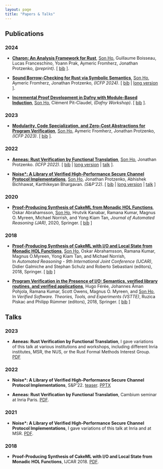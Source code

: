 ```yaml
---
layout: page
title: "Papers & Talks"
---
```


## Publications

### 2024
* <a name="ho2024charon"></a>
  [**Charon: An Analysis Framework for Rust**](https://arxiv.org/abs/2410.18042),
  <ins>Son Ho</ins>, Guillaume Boisseau, Lucas Franceschino, Yoann Prak, Aymeric Fromherz, Jonathan Protzenko, *(preprint)*.
  \[ [bib](papers_bib.html#ho2024charon) \].

* <a name="ho2024rust"></a>
  [**Sound Borrow-Checking for Rust via Symbolic Semantics**](https://dl.acm.org/doi/abs/10.1145/3674640),
  <ins>Son Ho</ins>, Aymeric Fromherz, Jonathan Protzenko, *(ICFP 2024)*.
  \[ [bib](papers_bib.html#ho2024rust) | [long version](https://arxiv.org/abs/2404.02680) \].


* [**Incremental Proof Development in Dafny with Module-Based Induction**](https://arxiv.org/abs/2401.16233),
  <ins>Son Ho</ins>, Clément Pit-Claudel, *(Dafny Workshop)*.
  \[ [bib](papers_bib.html#ho2024dafny) \].

### 2023

* [**Modularity, Code Specialization, and Zero-Cost Abstractions for Program
  Verification**](https://dl.acm.org/doi/10.1145/3607844),
  <ins>Son Ho</ins>, Aymeric Fromherz, Jonathan Protzenko, *(ICFP 2023)*.
  \[ [bib](papers_bib.html#ho2023modularity) \].

### 2022

* <a name="ho2022aeneas"></a>
  [**Aeneas: Rust Verification by Functional Translation**](https://dl.acm.org/doi/10.1145/3547647),
  <ins>Son Ho</ins>, Jonathan Protzenko. *(ICFP 2022)*.
  \[ [bib](papers_bib.html#ho2022aeneas) | [long version](https://arxiv.org/abs/2206.07185) | [talk](https://www.youtube.com/watch?v=2sILtqcZqqg) \].

* [**Noise\*: A Library of Verified High-Performance Secure Channel Protocol Implementations**](https://eprint.iacr.org/2022/607.pdf),
  <ins>Son Ho</ins>, Jonathan Protzenko, Abhishek Bichhawat, Karthikeyan
  Bhargavan. *(S&P’22)*.
  \[ [bib](papers_bib.html#ho2022noise) | [long version](https://eprint.iacr.org/2022/607.pdf) | [talk](https://www.youtube.com/watch?v=01Fz58A89Xs) \]

### 2020

* [**Proof-Producing Synthesis of CakeML from Monadic HOL Functions**](https://rdcu.be/b4FrU),
  Oskar Abrahamsson, <ins>Son Ho</ins>, Hrutvik Kanabar, Ramana Kumar, Magnus O. Myreen, Michael Norrish, and Yong Kiam Tan,
  *Journal of Automated Reasoning (JAR)*, 2020, Springer.
  \[ [bib](papers_bib.html#abrahamsson2020cakeml) \]

### 2018

* [**Proof-Producing Synthesis of CakeML with I/O and Local State from Monadic HOL Functions**](https://cakeml.org/ijcar18.pdf),
  <ins>Son Ho</ins>, Oskar Abrahamsson, Ramana Kumar, Magnus O.Myreen, Yong Kiam Tan, and Michael Norrish,  
  In *Automated Reasoning - 9th International Joint Conference (IJCAR)*, Didier Galmiche
  and Stephan Schulz and Roberto Sebastiani (editors), 2018, Springer.
  \[ [bib](papers_bib.html#ho2018cakeml) \]


* [**Program Verification in the Presence of I/O: Semantics, verified library routines, and verified applications**](https://cakeml.org/vstte18.pdf),
  Hugo Férée, Johannes Åman Pohjola, Ramana Kumar, Scott Owens, Magnus O. Myreen, and <ins>Son Ho</ins>,  
  In *Verified Software. Theories, Tools, and Experiments (VSTTE)*, Ruzica Piskac and
  Philipp Rümmer (editors), 2018, Springer.
  \[ [bib](papers_bib.html#feree2018io) \]

## Talks

### 2023

* **Aeneas: Rust Verification by Functional Translation**,
  I gave variations of this talk at various institutions and workshops, including
  different Inria institutes, MSR, the NUS, or the Rust Formal Methods Interest Group.
  [PDF](papers/2023-02-08-Aeneas-ProLang.pdf)

### 2022

* **Noise\*: A Library of Verified High-Performance Secure Channel Protocol Implementations**,
  S&P'22. [teaser](https://www.youtube.com/watch?v=sjksMiK3If8). [PPTX](papers/2022-05-23-noise-star-sp.pptx)

* **Aeneas: Rust Verification by Functional Translation**,
  Cambium seminar at Inria Paris. [PDF](http://cambium.inria.fr/seminaires/transparents/20220516.Son.Ho.pdf).

### 2021 
* **Noise\*: A Library of Verified High-Performance Secure Channel Protocol Implementations**,
  I gave variations of this talk at Inria and at MSR. [PDF](http://cambium.inria.fr/seminaires/transparents/20210927.Son.Ho.pdf).
  

### 2018

* **Proof-Producing Synthesis of CakeML with I/O and Local State from Monadic HOL Functions**, IJCAR 2018. [PDF](https://easychair.org/smart-slide/slide/vkLp#).

